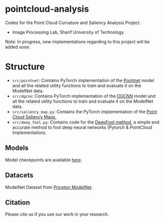 # pointcloud-analysis
Codes for the Point Cloud Curvature and Saliency Analysis Project. 
- Image Processing Lab, Sharif University of Technology

Note: In progress, new implementations regarding to this project will be added soon.

# Structure
- `src/pointnet`: Contains PyTorch implementation of the [Pointnet](https://arxiv.org/abs/1612.00593) model and all the related utility functions to train and evaluate it on the ModelNet data.
- `src/dgcnn`:  Contains PyTorch implementation of the [DGCNN](https://arxiv.org/abs/1801.07829) model and all the related utility functions to train and evaluate it on the ModelNet data.
- `src/saliency_map.py`: Contains the PyTorch implementation of the [Point Cloud Saliency Maps.](https://arxiv.org/abs/1812.01687)
- `src/deep_fool.py`: Contains code for the [DeepFool method](https://arxiv.org/pdf/1511.04599.pdf), a simple and accurate method to fool deep neural networks (Pytorch & PointCloud Implementation).
## Models

Model checkpoints are available [here](https://github.com/kimianoorbakhsh/pointcloud-analysis/tree/main/models). 

## Datacets

ModelNet Dataset from [Priceton ModelNet](https://modelnet.cs.princeton.edu/).

## Citation
Please cite us if you use our work in your research.
